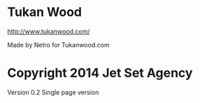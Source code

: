 Tukan Wood
=====

http://www.tukanwood.com/

Made by Netro for Tukanwood.com

Copyright 2014 Jet Set Agency
=====
Version 0.2 Single page version
